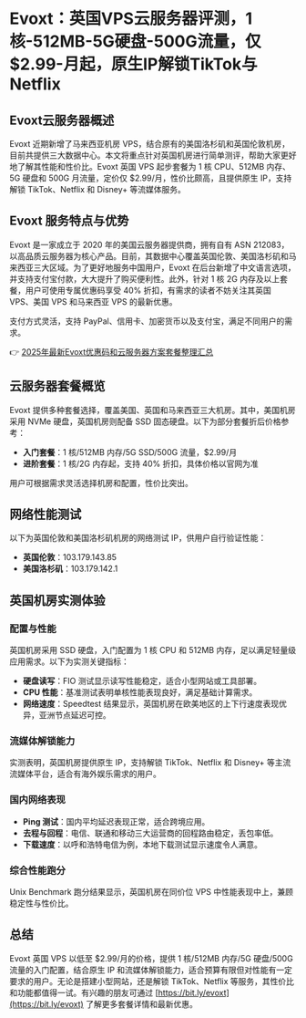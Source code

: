 # Evoxt：英国VPS云服务器评测，1核-512MB-5G硬盘-500G流量，仅$2.99-月起，原生IP解锁TikTok与Netflix

## Evoxt云服务器概述

Evoxt 近期新增了马来西亚机房 VPS，结合原有的美国洛杉矶和英国伦敦机房，目前共提供三大数据中心。本文将重点针对英国机房进行简单测评，帮助大家更好地了解其性能和性价比。Evoxt 英国 VPS 起步套餐为 1 核 CPU、512MB 内存、5G 硬盘和 500G 月流量，定价仅 $2.99/月，性价比颇高，且提供原生 IP，支持解锁 TikTok、Netflix 和 Disney+ 等流媒体服务。

## Evoxt 服务特点与优势

Evoxt 是一家成立于 2020 年的美国云服务器提供商，拥有自有 ASN 212083，以高品质云服务器为核心产品。目前，其数据中心覆盖英国伦敦、美国洛杉矶和马来西亚三大区域。为了更好地服务中国用户，Evoxt 在后台新增了中文语言选项，并支持支付宝付款，大大提升了购买便利性。此外，针对 1 核 2G 内存及以上套餐，用户可使用专属优惠码享受 40% 折扣，有需求的读者不妨关注其英国 VPS、美国 VPS 和马来西亚 VPS 的最新优惠。

支付方式灵活，支持 PayPal、信用卡、加密货币以及支付宝，满足不同用户的需求。

👉 [2025年最新Evoxt优惠码和云服务器方案套餐整理汇总](https://bit.ly/evoxt)

## 云服务器套餐概览

Evoxt 提供多种套餐选择，覆盖美国、英国和马来西亚三大机房。其中，美国机房采用 NVMe 硬盘，英国机房则配备 SSD 固态硬盘。以下为部分套餐折后价格参考：

- **入门套餐**：1 核/512MB 内存/5G SSD/500G 流量，$2.99/月
- **进阶套餐**：1 核/2G 内存起，支持 40% 折扣，具体价格以官网为准

用户可根据需求灵活选择机房和配置，性价比突出。

## 网络性能测试

以下为英国伦敦和美国洛杉矶机房的网络测试 IP，供用户自行验证性能：

- **英国伦敦**：103.179.143.85  
- **美国洛杉矶**：103.179.142.1  

## 英国机房实测体验

### 配置与性能

英国机房采用 SSD 硬盘，入门配置为 1 核 CPU 和 512MB 内存，足以满足轻量级应用需求。以下为实测关键指标：

- **硬盘读写**：FIO 测试显示读写性能稳定，适合小型网站或工具部署。
- **CPU 性能**：基准测试表明单核性能表现良好，满足基础计算需求。
- **网络速度**：Speedtest 结果显示，英国机房在欧美地区的上下行速度表现优异，亚洲节点延迟可控。

### 流媒体解锁能力

实测表明，英国机房提供原生 IP，支持解锁 TikTok、Netflix 和 Disney+ 等主流流媒体平台，适合有海外娱乐需求的用户。

### 国内网络表现

- **Ping 测试**：国内平均延迟表现正常，适合跨境应用。
- **去程与回程**：电信、联通和移动三大运营商的回程路由稳定，丢包率低。
- **下载速度**：以呼和浩特电信为例，本地下载测试显示速度令人满意。

### 综合性能跑分

Unix Benchmark 跑分结果显示，英国机房在同价位 VPS 中性能表现中上，兼顾稳定性与性价比。

## 总结

Evoxt 英国 VPS 以低至 $2.99/月的价格，提供 1 核/512MB 内存/5G 硬盘/500G 流量的入门配置，结合原生 IP 和流媒体解锁能力，适合预算有限但对性能有一定要求的用户。无论是搭建小型网站，还是解锁 TikTok、Netflix 等服务，其性价比和功能都值得一试。有兴趣的朋友可通过 [https://bit.ly/evoxt](https://bit.ly/evoxt) 了解更多套餐详情和最新优惠。